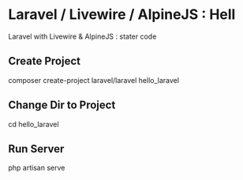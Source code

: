 # Laravel / Livewire / AlpineJS : Hell
Laravel with Livewire &amp; AlpineJS : stater code

## Create Project
composer create-project laravel/laravel hello_laravel

## Change Dir to Project
cd hello_laravel

## Run Server
php artisan serve

